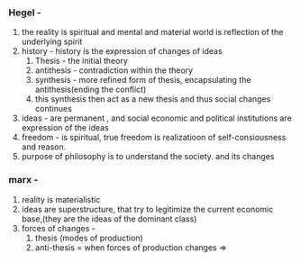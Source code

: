 ### Hegel  - 
1. the reality is spiritual and mental and material world is reflection of the underlying spirit
2. history - history is the expression of changes of ideas
	1. Thesis - the initial theory
	2. antithesis - contradiction within the theory
	3. synthesis - more refined form of thesis, encapsulating the antithesis(ending the conflict)
	4. this synthesis then act as a new thesis and thus social changes continues
3. ideas - are permanent , and social economic and political institutions are expression of the ideas
4. freedom - is spiritual, true freedom is realizatioon of self-consiousness and reason.
5. purpose of philosophy is to understand the society. and its changes

### marx - 
1. reality is materialistic
2. ideas are superstructure, that try to legitimize the current economic base,(they are the ideas of the dominant class)
3. forces of changes - 
	1. thesis (modes of production)
	2. anti-thesis = when forces of production changes => 